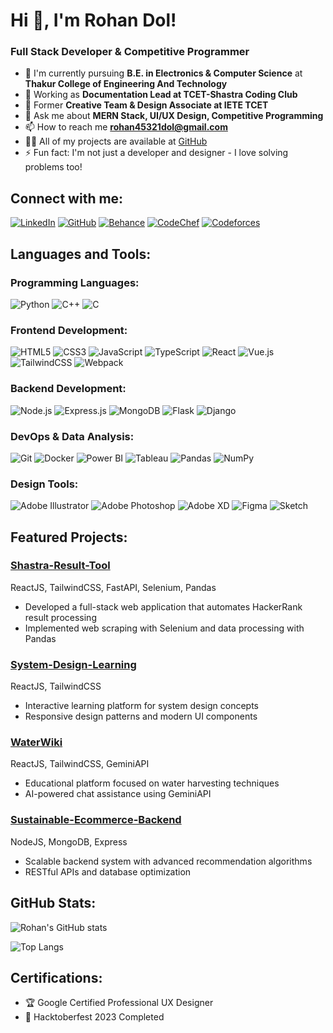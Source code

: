 # Hi 👋, I'm Rohan Dol!
### Full Stack Developer & Competitive Programmer

* 🌱 I'm currently pursuing **B.E. in Electronics & Computer Science** at **Thakur College of Engineering And Technology**
* 🔭 Working as **Documentation Lead at TCET-Shastra Coding Club**
* 🎨 Former **Creative Team & Design Associate at IETE TCET**
* 💬 Ask me about **MERN Stack, UI/UX Design, Competitive Programming**
* 📫 How to reach me **rohan45321dol@gmail.com**
* 👨‍💻 All of my projects are available at [GitHub](https://github.com/rohandol112)
* ⚡ Fun fact: I'm not just a developer and designer - I love solving problems too!

## Connect with me:
[![LinkedIn](https://img.shields.io/badge/LinkedIn-0077B5?style=for-the-badge&logo=linkedin&logoColor=white)](https://www.linkedin.com/in/rohan-dol/)
[![GitHub](https://img.shields.io/badge/GitHub-100000?style=for-the-badge&logo=github&logoColor=white)](https://github.com/rohandol112)
[![Behance](https://img.shields.io/badge/Behance-0054F7?style=for-the-badge&logo=behance&logoColor=white)](https://behance.net/rohandol)
[![CodeChef](https://img.shields.io/badge/CodeChef-5B4638?style=for-the-badge&logo=codechef&logoColor=white)](https://www.codechef.com/users/rohandol)
[![Codeforces](https://img.shields.io/badge/Codeforces-445f9d?style=for-the-badge&logo=Codeforces&logoColor=white)](https://codeforces.com/profile/rohandol)

## Languages and Tools:

### Programming Languages:
![Python](https://img.shields.io/badge/Python-3776AB?style=for-the-badge&logo=python&logoColor=white)
![C++](https://img.shields.io/badge/C%2B%2B-00599C?style=for-the-badge&logo=c%2B%2B&logoColor=white)
![C](https://img.shields.io/badge/C-00599C?style=for-the-badge&logo=c&logoColor=white)

### Frontend Development:
![HTML5](https://img.shields.io/badge/HTML5-E34F26?style=for-the-badge&logo=html5&logoColor=white)
![CSS3](https://img.shields.io/badge/CSS3-1572B6?style=for-the-badge&logo=css3&logoColor=white)
![JavaScript](https://img.shields.io/badge/JavaScript-F7DF1E?style=for-the-badge&logo=javascript&logoColor=black)
![TypeScript](https://img.shields.io/badge/TypeScript-007ACC?style=for-the-badge&logo=typescript&logoColor=white)
![React](https://img.shields.io/badge/React-20232A?style=for-the-badge&logo=react&logoColor=61DAFB)
![Vue.js](https://img.shields.io/badge/Vue.js-35495E?style=for-the-badge&logo=vue.js&logoColor=4FC08D)
![TailwindCSS](https://img.shields.io/badge/Tailwind_CSS-38B2AC?style=for-the-badge&logo=tailwind-css&logoColor=white)
![Webpack](https://img.shields.io/badge/Webpack-8DD6F9?style=for-the-badge&logo=Webpack&logoColor=white)

### Backend Development:
![Node.js](https://img.shields.io/badge/Node.js-43853D?style=for-the-badge&logo=node.js&logoColor=white)
![Express.js](https://img.shields.io/badge/Express.js-404D59?style=for-the-badge&logo=express&logoColor=white)
![MongoDB](https://img.shields.io/badge/MongoDB-4EA94B?style=for-the-badge&logo=mongodb&logoColor=white)
![Flask](https://img.shields.io/badge/Flask-000000?style=for-the-badge&logo=flask&logoColor=white)
![Django](https://img.shields.io/badge/Django-092E20?style=for-the-badge&logo=django&logoColor=white)

### DevOps & Data Analysis:
![Git](https://img.shields.io/badge/GIT-E44C30?style=for-the-badge&logo=git&logoColor=white)
![Docker](https://img.shields.io/badge/Docker-2CA5E0?style=for-the-badge&logo=docker&logoColor=white)
![Power BI](https://img.shields.io/badge/PowerBI-F2C811?style=for-the-badge&logo=Power%20BI&logoColor=white)
![Tableau](https://img.shields.io/badge/Tableau-E97627?style=for-the-badge&logo=Tableau&logoColor=white)
![Pandas](https://img.shields.io/badge/Pandas-2C2D72?style=for-the-badge&logo=pandas&logoColor=white)
![NumPy](https://img.shields.io/badge/Numpy-777BB4?style=for-the-badge&logo=numpy&logoColor=white)

### Design Tools:
![Adobe Illustrator](https://img.shields.io/badge/Adobe%20Illustrator-FF9A00?style=for-the-badge&logo=adobe%20illustrator&logoColor=white)
![Adobe Photoshop](https://img.shields.io/badge/Adobe%20Photoshop-31A8FF?style=for-the-badge&logo=Adobe%20Photoshop&logoColor=black)
![Adobe XD](https://img.shields.io/badge/Adobe%20XD-470137?style=for-the-badge&logo=Adobe%20XD&logoColor=#FF61F6)
![Figma](https://img.shields.io/badge/Figma-F24E1E?style=for-the-badge&logo=figma&logoColor=white)
![Sketch](https://img.shields.io/badge/Sketch-FFB387?style=for-the-badge&logo=sketch&logoColor=black)

## Featured Projects:

### [Shastra-Result-Tool](https://github.com/rohandol112/Shastra-Result-Tool)
ReactJS, TailwindCSS, FastAPI, Selenium, Pandas
* Developed a full-stack web application that automates HackerRank result processing
* Implemented web scraping with Selenium and data processing with Pandas

### [System-Design-Learning](https://github.com/rohandol112/System-Design-Learning)
ReactJS, TailwindCSS
* Interactive learning platform for system design concepts
* Responsive design patterns and modern UI components

### [WaterWiki](https://github.com/rohandol112/WaterWiki)
ReactJS, TailwindCSS, GeminiAPI
* Educational platform focused on water harvesting techniques
* AI-powered chat assistance using GeminiAPI

### [Sustainable-Ecommerce-Backend](https://github.com/rohandol112/Sustainable-Ecommerce-Backend)
NodeJS, MongoDB, Express
* Scalable backend system with advanced recommendation algorithms
* RESTful APIs and database optimization

## GitHub Stats:

![Rohan's GitHub stats](https://github-readme-stats.vercel.app/api?username=rohandol112&show_icons=true&theme=radical)

![Top Langs](https://github-readme-stats.vercel.app/api/top-langs/?username=rohandol112&layout=compact&theme=radical)

## Certifications:
* 🏆 Google Certified Professional UX Designer
* 🎯 Hacktoberfest 2023 Completed
